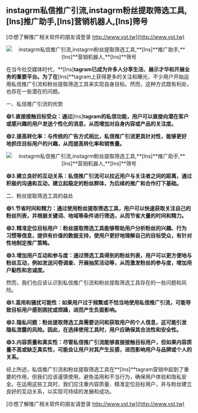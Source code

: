 ## **instagrm私信推广引流,instagrm粉丝提取筛选工具,**[Ins]**推广助手,**[Ins]**营销机器人,**[Ins]**筛号**

[😍想了解推广相关软件的朋友请登录 http://www.vst.tw](http://www.vst.tw)

 <center><img src="https://vst.tw/MP4/tuiguang/png/2.png" alt="instagrm私信推广引流,instagrm粉丝提取筛选工具,**[Ins]**推广助手,**[Ins]**营销机器人,**[Ins]**筛号"></center>

在当今社交媒体时代，**[Ins]**tagram已成为许多人分享生活、展示才华和开展业务的重要平台。为了在**[Ins]**tagram上获得更多的关注和曝光，不少用户开始运用私信推广引流和粉丝提取筛选工具来实现自身目标。然而，这种方式既有利处，也存在一些潜在的问题。

一、私信推广引流的优势

**😄1.直接接触目标受众：通过**[Ins]**tagram的私信功能，用户可以直接向潜在客户或感兴趣的用户发送个性化的消息，从而增加对自身内容或产品的关注度。**

**😄2.提高转化率：与传统的广告方式相比，私信推广引流更具针对性，能够更好地抓住目标用户的兴趣，从而提高转化率和销售量。**

 <center><img src="https://vst.tw/MP4/tuiguang/png/6.png" alt="instagrm私信推广引流,instagrm粉丝提取筛选工具,**[Ins]**推广助手,**[Ins]**营销机器人,**[Ins]**筛号"></center>

**😄3.建立良好的互动关系：私信推广引流可以拉近用户与关注者之间的距离，通过积极的沟通和互动，建立起稳定的粉丝群体，为后续的推广和合作打下基础。**

二、粉丝提取筛选工具的益处

**😄1.节省时间和精力：通过使用粉丝提取筛选工具，用户可以快速获取关注自己的粉丝列表，并根据关键词、地域等条件进行筛选，从而节省大量的时间和精力。**

**😄2.精准定位目标用户：粉丝提取筛选工具能够帮助用户分析粉丝的兴趣、行为习惯等信息，提供有价值的数据支持，使用户更好地理解自己的目标受众，有针对性地制定推广策略。**

**😄3.增加用户互动和参与度：通过筛选工具得到的粉丝列表，用户可以更方便地与粉丝互动，例如发送问卷调查、开展抽奖活动等，从而激发粉丝的参与度，增加用户黏性和忠诚度。**

然而，我们也应该认识到私信推广引流和粉丝提取筛选工具存在的一些问题和风险。

**😄1.滥用和骚扰可能性：如果用户过于频繁或不恰当地使用私信推广引流，可能导致目标用户感到困扰或烦躁，进而产生负面影响。**

**😄2.隐私问题：粉丝提取筛选工具需要访问和获取用户的个人信息，这可能引发隐私泄露的风险。因此，在选择使用工具时，用户应确保其合法性和安全性。**

**😄3.内容质量和真实性：尽管私信推广引流能够直接接触目标用户，但如果内容质量不高或缺乏真实性，可能会让用户对其产生反感，进而影响用户与品牌或个人的关系。**

综上所述，私信推广引流和粉丝提取筛选工具在**[Ins]**tagram营销中起到了重要的作用，但我们应该谨慎使用，避免滥用和不当行为，确保用户体验和隐私安全。在运用这些工具时，我们应注重内容质量、精准定位目标用户，并与粉丝建立良好的互动关系，以实现可持续的发展和成功。

[😍想了解推广相关软件的朋友请登录 http://www.vst.tw](http://www.vst.tw)



